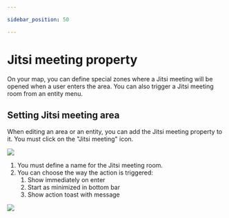 ```yaml
---

sidebar_position: 50

---
```


# Jitsi meeting property

On your map, you can define special zones where a Jitsi meeting will be opened when a user enters the area.
You can also trigger a Jitsi meeting room from an entity menu.

## Setting Jitsi meeting area

When editing an area or an entity, you can add the Jitsi meeting property to it. You must click on the "Jitsi meeting" icon.

![](../../images/editor/jitsi_property.png)

1. You must define a name for the Jitsi meeting room.
2. You can choose the way the action is triggered:
   1. Show immediately on enter
   2. Start as minimized in bottom bar
   3. Show action toast with message

![](../../images/editor/jitsi_meeting.png)
